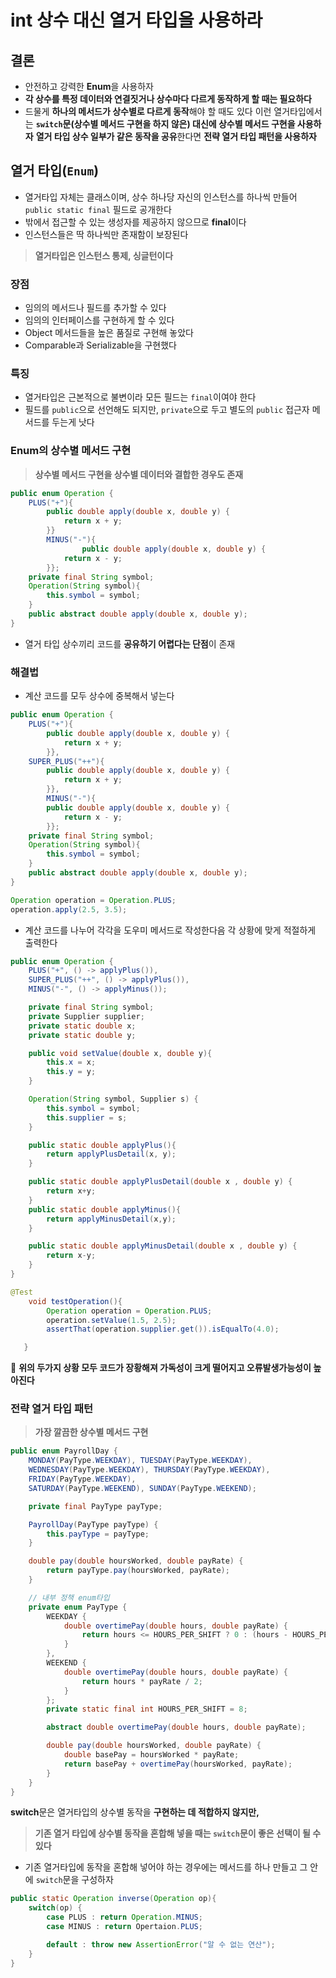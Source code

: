 # int 상수 대신 열거 타입을 사용하라

## 결론

- 안전하고 강력한 **Enum**을 사용하자
- **각 상수를 특정 데이터와 연결짓거나 상수마다 다르게 동작하게 할 때는 필요하다**
- 드물게 **하나의 메서드가 상수별로 다르게 동작**해야 할 때도 있다
이런 열거타입에서는 **`switch`문(상수별 메서드 구현을 하지 않은) 대신에 상수별 메서드 구현을 사용하자**
**열거 타입 상수 일부가 같은 동작을 공유**한다면 
**전략 열거 타입 패턴을 사용하자**

## 열거 타입(`Enum`)

- 열거타입 자체는 클래스이며, 
상수 하나당 자신의 인스턴스를 하나씩 만들어 `public static final` 필드로 공개한다
- 밖에서 접근할 수 있는 생성자를 제공하지 않으므로 **final**이다
- 인스턴스들은 딱 하나씩만 존재함이 보장된다

> **열거타입은 인스턴스 통제, 싱글턴이다**
> 

### 장점

- 임의의 메서드나 필드를 추가할 수 있다
- 임의의 인터페이스를 구현하게 할 수 있다
- Object 메서드들을 높은 품질로 구현해 놓았다
- Comparable과 Serializable을 구현했다

### 특징

- 열거타입은 근본적으로 불변이라 모든 필드는 `final`이여야 한다
- 필드를 `public`으로 선언해도 되지만, `private`으로 두고 별도의 `public` 접근자 메서드를 두는게 낫다

### Enum의 상수별 메서드 구현

> **상수별 메서드 구현을 상수별 데이터와 결합한 경우도 존재**
> 

```java
public enum Operation {
    PLUS("+"){
        public double apply(double x, double y) {
            return x + y;
        }}
		MINUS("-"){
				public double apply(double x, double y) {
            return x - y;
        }};
    private final String symbol;
    Operation(String symbol){
        this.symbol = symbol;
    }
    public abstract double apply(double x, double y);
}
```

- 열거 타입 상수끼리 코드를 **공유하기 어렵다는 단점**이 존재

### 해결법

- 계산 코드를 모두 상수에 중복해서 넣는다

```java
public enum Operation {
    PLUS("+"){
        public double apply(double x, double y) {
            return x + y;
        }},
    SUPER_PLUS("++"){
        public double apply(double x, double y) {
            return x + y;
        }},
		MINUS("-"){
        public double apply(double x, double y) {
            return x - y;
        }};
    private final String symbol;
    Operation(String symbol){
        this.symbol = symbol;
    }
    public abstract double apply(double x, double y);
}

Operation operation = Operation.PLUS;
operation.apply(2.5, 3.5);
```

- 계산 코드를 나누어 각각을 도우미 메서드로 작성한다음 각 상황에 맞게 적절하게 출력한다

```java
public enum Operation {
    PLUS("+", () -> applyPlus()),
    SUPER_PLUS("++", () -> applyPlus()),
    MINUS("-", () -> applyMinus());

    private final String symbol;
    private Supplier supplier;
    private static double x;
    private static double y;

    public void setValue(double x, double y){
        this.x = x;
        this.y = y;
    }

    Operation(String symbol, Supplier s) {
        this.symbol = symbol;
        this.supplier = s;
    }

    public static double applyPlus(){
        return applyPlusDetail(x, y);
    }

    public static double applyPlusDetail(double x , double y) {
        return x+y;
    }
    public static double applyMinus(){
        return applyMinusDetail(x,y);
    }

    public static double applyMinusDetail(double x , double y) {
        return x-y;
    }
}

@Test
    void testOperation(){
        Operation operation = Operation.PLUS;
        operation.setValue(1.5, 2.5);
        assertThat(operation.supplier.get()).isEqualTo(4.0);

   }
```

<aside>

📌 **위의 두가지 상황 모두 코드가 장황해져 가독성이 크게 떨어지고 오류발생가능성이 높아진다**

</aside>

### 전략 열거 타입 패턴

> **가장 깔끔한 상수별 메서드 구현**
> 

```java
public enum PayrollDay {
    MONDAY(PayType.WEEKDAY), TUESDAY(PayType.WEEKDAY),
    WEDNESDAY(PayType.WEEKDAY), THURSDAY(PayType.WEEKDAY),
    FRIDAY(PayType.WEEKDAY),
    SATURDAY(PayType.WEEKEND), SUNDAY(PayType.WEEKEND);

    private final PayType payType;

    PayrollDay(PayType payType) {
        this.payType = payType;
    }

    double pay(double hoursWorked, double payRate) {
        return payType.pay(hoursWorked, payRate);
    }

    // 내부 정책 enum타입
    private enum PayType {
        WEEKDAY {
            double overtimePay(double hours, double payRate) {
                return hours <= HOURS_PER_SHIFT ? 0 : (hours - HOURS_PER_SHIFT) * payRate / 2;
            }
        },
        WEEKEND {
            double overtimePay(double hours, double payRate) {
                return hours * payRate / 2;
            }
        };
        private static final int HOURS_PER_SHIFT = 8;

        abstract double overtimePay(double hours, double payRate);

        double pay(double hoursWorked, double payRate) {
            double basePay = hoursWorked * payRate;
            return basePay + overtimePay(hoursWorked, payRate);
        }
    }
}
```

**switch**문은 열거타입의 상수별 동작을 **구현하는 데 적합하지 않지만,**

> **기존 열거 타입에 상수별 동작을 혼합해 넣을 때는 `switch`문이 좋은 선택이 될 수 있다**
> 
- 기존 열거타입에 동작을 혼합해 넣어야 하는 경우에는 메서드를 하나 만들고 그 안에 `switch`문을 구성하자
```java
public static Operation inverse(Operation op){
	switch(op) {
		case PLUS : return Operation.MINUS;
		case MINUS : return Opertaion.PLUS;

		default : throw new AssertionError("알 수 없는 연산");
	}
}
```